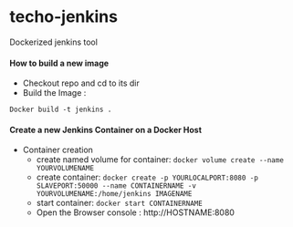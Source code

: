 # techo-jenkins
Dockerized jenkins tool


#### How to build a new image 

- Checkout repo and cd to its dir
- Build the Image :  

`Docker build -t jenkins .`
   
   
#### Create a new Jenkins Container on a Docker Host

- Container creation
    - create named volume for container: `docker volume create --name YOURVOLUMENAME`
    - create container: 
        `docker create -p YOURLOCALPORT:8080 -p SLAVEPORT:50000 --name CONTAINERNAME -v YOURVOLUMENAME:/home/jenkins IMAGENAME`
    - start container: `docker start CONTAINERNAME`
    - Open the Browser console : http://HOSTNAME:8080
